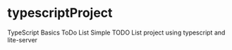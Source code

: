 # typescriptProject
TypeScript Basics ToDo List
Simple TODO List project using typescript and lite-server
